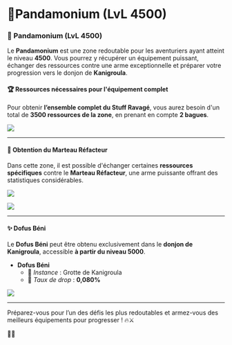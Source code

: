 # 🐼Pandamonium (LvL 4500)

### 🐼 Pandamonium (LvL 4500) <a href="#pandamonium-lvl-4500" id="pandamonium-lvl-4500"></a>

Le **Pandamonium** est une zone redoutable pour les aventuriers ayant atteint le niveau **4500**. Vous pourrez y récupérer un équipement puissant, échanger des ressources contre une arme exceptionnelle et préparer votre progression vers le donjon de **Kanigroula**.

#### 🏆 **Ressources nécessaires pour l'équipement complet** <a href="#ressources-necessaires-pour-lequipement-complet" id="ressources-necessaires-pour-lequipement-complet"></a>

Pour obtenir **l’ensemble complet du Stuff Ravagé**, vous aurez besoin d'un total de **3500 ressources de la zone**, en prenant en compte **2 bagues**.

![](https://vallya.gitbook.io/~gitbook/image?url=https%3A%2F%2F677697625-files.gitbook.io%2F%7E%2Ffiles%2Fv0%2Fb%2Fgitbook-x-prod.appspot.com%2Fo%2Fspaces%252FTJCjQJc02Pk37oWThIix%252Fuploads%252FD5usSJVNqIxV7PJQ7Rxs%252Fimage.png%3Falt%3Dmedia%26token%3D6ce0760b-3005-4af1-a1be-d20691873ac3\&width=768\&dpr=4\&quality=100\&sign=753d7828\&sv=2)

***

#### 🔨 **Obtention du Marteau Réfacteur** <a href="#obtention-du-marteau-refacteur" id="obtention-du-marteau-refacteur"></a>

Dans cette zone, il est possible d'échanger certaines **ressources spécifiques** contre le **Marteau Réfacteur**, une arme puissante offrant des statistiques considérables.

![](https://vallya.gitbook.io/~gitbook/image?url=https%3A%2F%2F677697625-files.gitbook.io%2F%7E%2Ffiles%2Fv0%2Fb%2Fgitbook-x-prod.appspot.com%2Fo%2Fspaces%252FTJCjQJc02Pk37oWThIix%252Fuploads%252FrruS2HbczBKbnN58EAgt%252Fimage-1.png%3Falt%3Dmedia%26token%3D0be88aeb-8723-414a-bec2-f7cbfef39f2e\&width=768\&dpr=4\&quality=100\&sign=c08f399e\&sv=2)

![](https://vallya.gitbook.io/~gitbook/image?url=https%3A%2F%2F677697625-files.gitbook.io%2F%7E%2Ffiles%2Fv0%2Fb%2Fgitbook-x-prod.appspot.com%2Fo%2Fspaces%252FTJCjQJc02Pk37oWThIix%252Fuploads%252FGtuANswXYLMIm0ouYKnJ%252Fimage.png%3Falt%3Dmedia%26token%3D3f202283-61d0-4cf6-b263-49024e2210c6\&width=768\&dpr=4\&quality=100\&sign=6e4d4b\&sv=2)

***

#### ✨ **Dofus Béni** <a href="#dofus-beni" id="dofus-beni"></a>

Le **Dofus Béni** peut être obtenu exclusivement dans le **donjon de Kanigroula**, accessible **à partir du niveau 5000**.



* **Dofus Béni**
  * 📍 _Instance_ : Grotte de Kanigroula
  * 🎯 _Taux de drop_ : **0,080%**

![](https://vallya.gitbook.io/~gitbook/image?url=https%3A%2F%2F677697625-files.gitbook.io%2F%7E%2Ffiles%2Fv0%2Fb%2Fgitbook-x-prod.appspot.com%2Fo%2Fspaces%252FTJCjQJc02Pk37oWThIix%252Fuploads%252F0lsumkl2olzHz44VivJO%252Fimage.png%3Falt%3Dmedia%26token%3D6c97d335-a673-40ec-bbe8-c0c1a710e0f5\&width=768\&dpr=4\&quality=100\&sign=352575ee\&sv=2)

***

Préparez-vous pour l’un des défis les plus redoutables et armez-vous des meilleurs équipements pour progresser ! 🔥⚔️

🌟🐼
